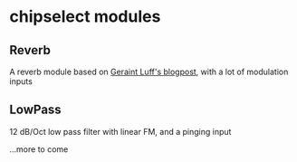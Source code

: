 # chipselect modules

## Reverb
A reverb module based on [Geraint Luff's blogpost](https://signalsmith-audio.co.uk/writing/2021/lets-write-a-reverb/), with a lot of modulation inputs

## LowPass
12 dB/Oct low pass filter with linear FM, and a pinging input

...more to come
